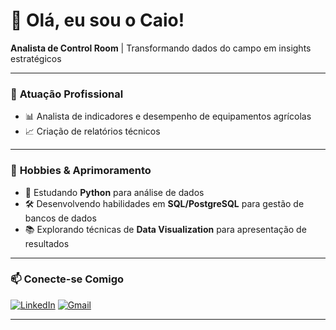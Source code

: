 # 🌱 Olá, eu sou o Caio! 

**Analista de Control Room** | Transformando dados do campo em insights estratégicos

---

### 🚜 **Atuação Profissional**
- 📊 Analista de indicadores e desempenho de equipamentos agrícolas
- 📈 Criação de relatórios técnicos

---

### 🌿 **Hobbies & Aprimoramento**
- 🎯 Estudando **Python** para análise de dados
- 🛠️ Desenvolvendo habilidades em **SQL/PostgreSQL** para gestão de bancos de dados
- 📚 Explorando técnicas de **Data Visualization** para apresentação de resultados

---

### 📫 **Conecte-se Comigo**
[![LinkedIn](https://img.shields.io/badge/LinkedIn-0077B5?style=for-the-badge&logo=linkedin&logoColor=white)](https://linkedin.com/in/caiodiasd)
[![Gmail](https://img.shields.io/badge/Gmail-D14836?style=for-the-badge&logo=gmail&logoColor=white)](mailto:caio.diasdds@gmail.com)

---
